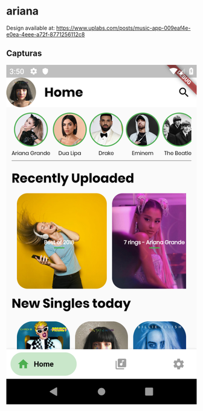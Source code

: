 # ariana

Design available at: https://www.uplabs.com/posts/music-app-009eaf4e-e0ea-4eee-a72f-8771256112c8

## Capturas

![](screens/one.png)
